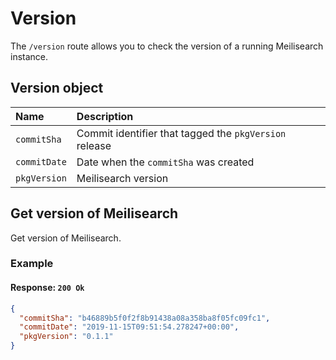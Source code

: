 # Version

The `/version` route allows you to check the version of a running Meilisearch instance.

## Version object

| Name         | Description                                            |
| :----------- | :----------------------------------------------------- |
| `commitSha`  | Commit identifier that tagged the `pkgVersion` release |
| `commitDate` | Date when the `commitSha` was created                  |
| `pkgVersion` | Meilisearch version                                    |

## Get version of Meilisearch

<RouteHighlighter method="GET" route="/version"/>

Get version of Meilisearch.

### Example

<CodeSamples id="get_version_1" />

#### Response: `200 Ok`

```json
{
  "commitSha": "b46889b5f0f2f8b91438a08a358ba8f05fc09fc1",
  "commitDate": "2019-11-15T09:51:54.278247+00:00",
  "pkgVersion": "0.1.1"
}
```
